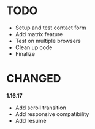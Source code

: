 # TODO

- Setup and test contact form
- Add matrix feature
- Test on multiple browsers
- Clean up code
- Finalize

# CHANGED

**1.16.17**

- Add scroll transition
- Add responsive compatibility
- Add resume
